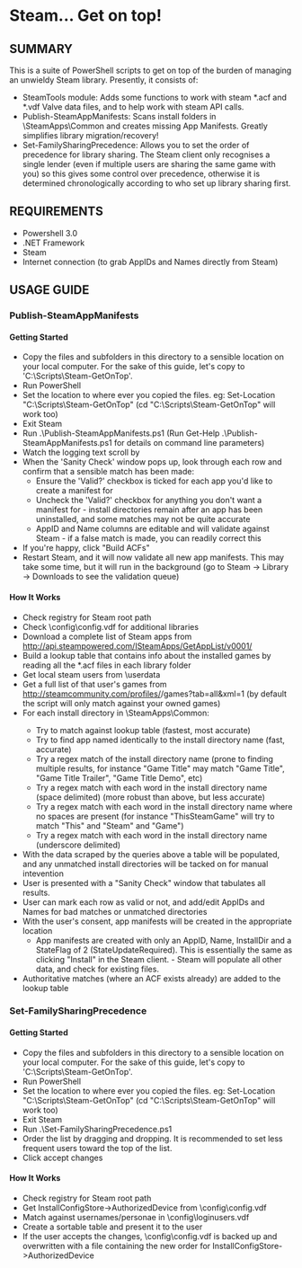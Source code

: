 # Steam... Get on top!

## SUMMARY
	
This is a suite of PowerShell scripts to get on top of the burden of managing an unwieldy Steam library. Presently, it consists of:
- SteamTools module: Adds some functions to work with steam *.acf and *.vdf Valve data files, and to help work with steam API calls.
- Publish-SteamAppManifests: Scans install folders in <steam>\SteamApps\Common and creates missing App Manifests. Greatly simplifies library migration/recovery!
- Set-FamilySharingPrecedence: Allows you to set the order of precedence for library sharing. The Steam client only recognises a single lender (even if multiple users are sharing the same game with you) so this gives some control over precedence, otherwise it is determined chronologically according to who set up library sharing first.

## REQUIREMENTS

- Powershell 3.0
- .NET Framework
- Steam
- Internet connection (to grab AppIDs and Names directly from Steam)

## USAGE GUIDE

###	Publish-SteamAppManifests

####	Getting Started
	
- Copy the files and subfolders in this directory to a sensible location on your local computer. For the sake of this guide, let's copy to 'C:\Scripts\Steam-GetOnTop'.
- Run PowerShell
- Set the location to where ever you copied the files. eg: Set-Location "C:\Scripts\Steam-GetOnTop" (cd "C:\Scripts\Steam-GetOnTop" will work too)
- Exit Steam
- Run .\Publish-SteamAppManifests.ps1 (Run Get-Help .\Publish-SteamAppManifests.ps1 for details on command line parameters)
- Watch the logging text scroll by
- When the 'Sanity Check' window pops up, look through each row and confirm that a sensible match has been made:
	+ Ensure the 'Valid?' checkbox is ticked for each app you'd like to create a manifest for
	+ Uncheck the 'Valid?' checkbox for anything you don't want a manifest for - install directories remain after an app has been uninstalled, and some matches may not be quite accurate
	+ AppID and Name columns are editable and will validate against Steam - if a false match is made, you can readily correct this
- If you're happy, click "Build ACFs"
- Restart Steam, and it will now validate all new app manifests. This may take some time, but it will run in the background (go to Steam -> Library -> Downloads to see the validation queue)

####	How It Works
	
- Check registry for Steam root path
- Check <steam root>\config\config.vdf for additional libraries
- Download a complete list of Steam apps from http://api.steampowered.com/ISteamApps/GetAppList/v0001/
- Build a lookup table that contains info about the installed games by reading all the *.acf files in each library folder
- Get local steam users from <steam root>\userdata
- Get a full list of that user's games from http://steamcommunity.com/profiles/<userID>/games?tab=all&xml=1 (by default the script will only match against your owned games)
- For each install directory in <each library>\SteamApps\Common\:
	+ Try to match against lookup table (fastest, most accurate)
	+ Try to find app named identically to the install directory name (fast, accurate)
	+ Try a regex match of the install directory name (prone to finding multiple results, for instance "Game Title" may match "Game Title", "Game Title Trailer", "Game Title Demo", etc)
	+ Try a regex match with each word in the install directory name (space delimited) (more robust than above, but less accurate)
	+ Try a regex match with each word in the install directory name where no spaces are present (for instance "ThisSteamGame" will try to match "This" and "Steam" and "Game")
	+ Try a regex match with each word in the install directory name (underscore delimited)
- With the data scraped by the queries above a table will be populated, and any unmatched install directories will be tacked on for manual intevention
- User is presented with a "Sanity Check" window that tabulates all results.
- User can mark each row as valid or not, and add/edit AppIDs and Names for bad matches or unmatched directories
- With the user's consent, app manifests will be created in the appropriate location
	+ App manifests are created with only an AppID, Name, InstallDir and a StateFlag of 2 (StateUpdateRequired). This is essentially the same as clicking "Install" in the Steam client. - Steam will populate all other data, and check for existing files.
- Authoritative matches (where an ACF exists already) are added to the lookup table 

###	Set-FamilySharingPrecedence

####	Getting Started

- Copy the files and subfolders in this directory to a sensible location on your local computer. For the sake of this guide, let's copy to 'C:\Scripts\Steam-GetOnTop'.
- Run PowerShell
- Set the location to where ever you copied the files. eg: Set-Location "C:\Scripts\Steam-GetOnTop" (cd "C:\Scripts\Steam-GetOnTop" will work too)
- Exit Steam
- Run .\Set-FamilySharingPrecedence.ps1
- Order the list by dragging and dropping. It is recommended to set less frequent users toward the top of the list.
- Click accept changes

####	How It Works
	
- Check registry for Steam root path
- Get InstallConfigStore->AuthorizedDevice from <Steam root>\config\config.vdf
- Match against usernames/personae in <Steam root>\config\loginusers.vdf
- Create a sortable table and present it to the user
- If the user accepts the changes, <Steam root>\config\config.vdf is backed up and overwritten with a file containing the new order for InstallConfigStore->AuthorizedDevice
